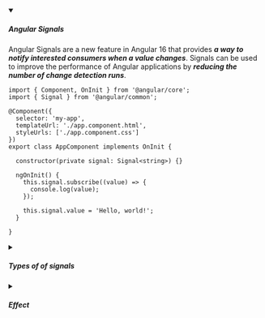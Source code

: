 <!-- https://brandfolder.com/workbench/extract-text-from-image -->
<!-- ![for root](/img/interviews/angular/forroot.png) -->

<details open>
<summary><h5>Angular Signals</h5></summary>

Angular Signals are a new feature in Angular 16 that provides ***a way to notify interested consumers when a value changes***. Signals can be used to improve the performance of Angular applications by ***reducing the number of change detection runs***.

```tsx
import { Component, OnInit } from '@angular/core';
import { Signal } from '@angular/common';

@Component({
  selector: 'my-app',
  templateUrl: './app.component.html',
  styleUrls: ['./app.component.css']
})
export class AppComponent implements OnInit {

  constructor(private signal: Signal<string>) {}

  ngOnInit() {
    this.signal.subscribe((value) => {
      console.log(value);
    });

    this.signal.value = 'Hello, world!';
  }

}

```
</details>

<details>
<summary><h5>Types of of signals</h5></summary>

**Writable signal:**

Writable signals are ***signals that can be changed*** by consumers. When a writable signal is changed, all of its consumers will be notified of the change.

```tsx
import { Signal } from '@angular/common';

const mySignal = new Signal<string>();

mySignal.value = 'Hello, world!';

mySignal.subscribe((value) => {
  console.log(value);
});
```

In this example, we create a writable signal called `mySignal` and set its initial value to `'Hello, world!'`. We then subscribe to the signal and print the value of the signal to the console when it changes.

**Computed signal:**

Computed signals are signals that ***are derived from other signals***. When one of the signals that a computed signal is derived from changes, the computed signal will be automatically updated.

```tsx
import { Signal } from '@angular/common';

const mySignal1 = new Signal<string>();
const mySignal2 = new Signal<string>();

const myComputedSignal = computed(() => {
  return mySignal1.value + mySignal2.value;
});

mySignal1.value = 'Hello';
mySignal2.value = 'World!';

console.log(myComputedSignal.value); // HelloWorld!
```

In this example, we create two writable signals called `mySignal1` and `mySignal2`. We then create a computed signal called `myComputedSignal` that is derived from the values of `mySignal1` and `mySignal2`. When the values of `mySignal1` and `mySignal2` change, the value of `myComputedSignal` will be automatically updated.

</details>


<details>
<summary><h5>Effect</h5></summary>
**Example of an effect:**

```tsx
import { Injectable } from '@angular/core';
import { HttpClient } from '@angular/common/http';
import { Effect, Effects } from '@ngrx/effects';

@Injectable({
  providedIn: 'root'
})
export class MyEffect {

  constructor(private http: HttpClient, private effects: Effects) {}

  @Effect({
    dispatch: ['fetchData']
  })
  fetchData() {
    this.effects.run(() => {
      this.http.get('https://example.com').subscribe((data) => {
        console.log(data);
      });
    });
  }

}
```

In this example, we create an effect called `MyEffect` that uses the `HttpClient` service to make an HTTP request to `https://example.com`. The `fetchData()` method of `MyEffect` is called when the effect is dispatched.

**Example of using an effect in a component:**

```tsx
import { Component } from '@angular/core';
import { MyEffect } from './my-effect';

@Component({
  selector: 'my-app',
  templateUrl: './app.component.html',
  styleUrls: ['./app.component.css']
})
export class AppComponent {

  constructor(private myEffect: MyEffect) {}

  ngOnInit() {
    this.myEffect.fetchData();
  }

}
```

In this example, we create a component called `AppComponent` that uses the `MyEffect` effect to make an HTTP request to `https://example.com`. The `ngOnInit()` method of `AppComponent` will call the `fetchData()` method of `MyEffect` when the component is initialized.

</details>
